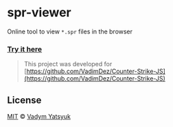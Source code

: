 # spr-viewer
Online tool to view `*.spr` files in the browser

### [Try it here](https://vadimdez.github.io/spr-viewer/)


> This project was developed for [https://github.com/VadimDez/Counter-Strike-JS](https://github.com/VadimDez/Counter-Strike-JS)


## License

[MIT](https://tldrlegal.com/license/mit-license) © [Vadym Yatsyuk](https://github.com/vadimdez)
